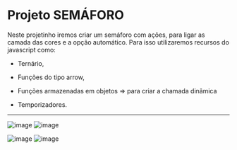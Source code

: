 # Projeto SEMÁFORO
Neste projetinho iremos criar um semáforo com ações, para ligar as camada das cores e a opção automático.
Para isso utilizaremos recursos do javascript como:
+ Ternário, 
- Funções do tipo arrow,
+ Funções armazenadas em objetos =>  para criar a chamada dinâmica
- Temporizadores.

_________________________________________________________________________________________________________________________________________________________________________


![image](https://user-images.githubusercontent.com/98665329/220488908-96b73fa6-de1b-4db1-8ba0-d7fe774b40c8.png)
![image](https://user-images.githubusercontent.com/98665329/220488957-526b602b-88c2-4383-9ef9-9985df6d5721.png)

![image](https://user-images.githubusercontent.com/98665329/220489030-5fe18745-5520-4d6c-9741-f1970e36de42.png)
![image](https://user-images.githubusercontent.com/98665329/220489077-0122c547-d212-457e-88a2-d56be0b594a4.png)
